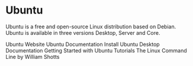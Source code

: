 # Ubuntu

Ubuntu is a free and open-source Linux distribution based on Debian. Ubuntu is available in three versions Desktop, Server and Core.

<BadgeLink badgeText='Official Website' colorScheme='blue' href='https://ubuntu.com/'>Ubuntu Website</BadgeLink>
<BadgeLink badgeText='Official Documentation' colorScheme='blue' href='https://help.ubuntu.com/'>Ubuntu Documentation</BadgeLink>
<BadgeLink badgeText='Install Documentation' colorScheme='blue' href='https://ubuntu.com/tutorials/install-ubuntu-desktop#1-overview'>Install Ubuntu Desktop Documentation</BadgeLink>
<BadgeLink badgeText='Tutorials' colorScheme='yellow' href='https://itsfoss.com/getting-started-with-ubuntu/'>Getting Started with Ubuntu Tutorials</BadgeLink>
<BadgeLink badgeText='Tutorials' colorScheme='yellow' href='https://linuxcommand.org/tlcl.php'>The Linux Command Line by William Shotts</BadgeLink>
